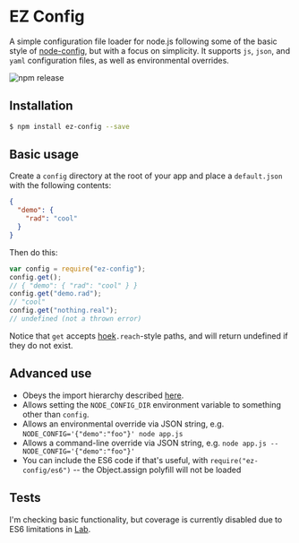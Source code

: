 # EZ Config

A simple configuration file loader for node.js following some of the basic 
style of [node-config](https://github.com/lorenwest/node-config), but with a 
focus on simplicity. It supports `js`, `json`, and `yaml` configuration files,
as well as environmental overrides.

![npm release](https://img.shields.io/npm/v/ez-config.svg?style=flat)

## Installation

```sh
$ npm install ez-config --save
```

## Basic usage

Create a `config` directory at the root of your app and place a `default.json` 
with the following contents:

```json
{
  "demo": {
    "rad": "cool"
  }
}
```

Then do this:

```js
var config = require("ez-config");
config.get();
// { "demo": { "rad": "cool" } }
config.get("demo.rad");
// "cool"
config.get("nothing.real");
// undefined (not a thrown error)
```

Notice that `get` accepts [hoek](https://github.com/hapijs/hoek)`.reach`-style
paths, and will return undefined if they do not exist.

## Advanced use

* Obeys the import hierarchy described [here](https://github.com/lorenwest/node-config/wiki/Configuration-Files).  
* Allows setting the `NODE_CONFIG_DIR` environment variable to something other 
than `config`.
* Allows an environmental override via JSON string, e.g. `NODE_CONFIG='{"demo":"foo"}' node app.js`
* Allows a command-line override via JSON string, e.g. `node app.js --NODE_CONFIG='{"demo":"foo"}'`
* You can include the ES6 code if that's useful, with `require("ez-config/es6")` 
-- the Object.assign polyfill will not be loaded

## Tests

I'm checking basic functionality, but coverage is currently disabled due to
ES6 limitations in [Lab](https://github.com/hapijs/lab).
